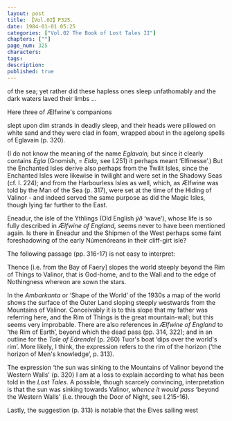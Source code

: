 ```yaml
---
layout: post
title: 【Vol.02】P325.
date: 1984-01-01 05:25
categories: ["Vol.02 The Book of Lost Tales II"]
chapters: [""]
page_num: 325
characters: 
tags: 
description: 
published: true
---
```


<p style="text-indent: 0;">
of the sea; yet rather did these hapless ones sleep unfathomably and the dark waters laved their limbs ...
</p>

Here three of Ælfwine's companions

slept upon dim strands in deadly sleep, and their heads were pillowed on white sand and they were clad in foam, wrapped about in the agelong spells of Eglavain (p. 320).

(I do not know the meaning of the name <I>Eglavain, </I>but since it clearly contains <I>Egla </I>(Gnomish, = <I>Elda, </I>see I.251) it perhaps meant ‘Elfinesse’.) But the Enchanted Isles derive also perhaps from the Twilit Isles, since the Enchanted Isles were likewise in twilight and were set in the Shadowy Seas (cf. I. 224); and from the Harbourless Isles as well, which, as Ælfwine was told by the Man of the Sea (p. 317), were set at the time of the Hiding of Valinor - and indeed served the same purpose as did the Magic Isles, though lying far further to the East.

Eneadur, the isle of the Ythlings (Old English <I>ýð </I>‘wave’), whose life is so fully described in <I>Ælfwine of England, </I>seems never to have been mentioned again. Is there in Eneadur and the Shipmen of the West perhaps some faint foreshadowing of the early Númenóreans in their cliff-girt isle?

The following passage (pp. 316-17) is not easy to interpret:

Thence [i.e. from the Bay of Faery] slopes the world steeply beyond the Rim of Things to Valinor, that is God-home, and to the Wall and to the edge of Nothingness whereon are sown the stars.

In the <I>Ambarkanta </I>or ‘Shape of the World’ of the 1930s a map of the world shows the surface of the Outer Land sloping steeply westwards from the Mountains of Valinor. Conceivably it is to this slope that my father was referring here, and the Rim of Things is the great mountain-wall; but this seems very improbable. There are also references in <I>Ælfwine of England </I>to ‘the Rim of Earth’, beyond which the dead pass (pp. 314, 322); and in an outline for the <I>Tale of Eärendel </I>(p. 260) Tuor's boat ‘dips over the world's rim’. More likely, I think, the expression refers to the rim of the horizon (‘the horizon of Men's knowledge’, p. 313).

The expression ‘the sun was sinking to the Mountains of Valinor beyond the Western Walls' (p. 320) I am at a loss to explain according to what has been told in the <I>Lost Tales. </I>A possible, though scarcely convincing, interpretation is that the sun was sinking towards Valinor, <I>whence it would pass </I>‘beyond the Western Walls' (i.e. through the Door of Night, see I.215-16).

Lastly, the suggestion (p. 313) is notable that the Elves sailing west

